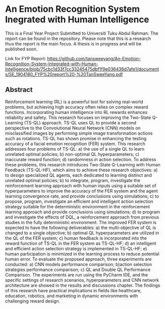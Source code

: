 # An Emotion Recognition System Inegrated with Human Intelligence
This is a Final Year Project Submitted to Universiti Tuku Abdul Rahman. The report can be found in the repository. Please note that this is a research thus the report is the main focus. A thesis is in progress and will be published soon.

Link for FYP Report: https://github.com/tansweeyang/An-Emotion-Recognition-System-Integrated-with-Human-Intelligence/blob/75cbc1d33f7cc33245475dbf1f9e036436d7afe1/documents/SE_1904180_FYP%20report%20-%20TanSweeYang.pdf

## Abstract
Reinforcement learning (RL) is a powerful tool for solving real-world problems, but achieving high accuracy often relies on complex reward functions. Incorporating human intelligence into RL rewards enhances reliability and safety. This research focuses on improving the Two-State Q-Learning (TS-QL) approach. TS-QL uses QL to provide a second perspective to the Convolutional Neural Network (CNN) models on misclassified images by performing simple image transformation actions such as rotations. TS-QL has shown promise in enhancing the testing accuracy of a facial emotion recognition (FER) system. This research addresses four problems of TS-QL: a) the use of a single QL to learn unrelated optimal policies; b) non-optimal QL hyperparameters; c) inaccurate reward function; d) randomness in action selection. To address these problems, this research introduces Two-State Q-Learning with Human Feedback (TS-QL-HF), which aims to achieve these research objectives: a) to design specialized QL agents, each dedicated to learning distinct and unrelated optimal policies; b) to integrate, program, investigate the reinforcement learning approach with human inputs using a suitable set of hyperparameters to improve the accuracy of the FER system and the agent learning convergence rate, and provide conclusions using simulations; c) to propose, program, investigate an efficient and intelligent action selection strategy suitable for the deterministic environment in the reinforcement learning approach and provide conclusions using simulations; d) to program and investigate the effects of DQL, a reinforcement approach from previous studies in the fully deterministic environment. The improved FER system is expected to have the following deliverables: a) the multi-objective of QL is changed to a single objective; b) optimal QL hyperparameters are utilized in the QL of the FER system; c) human feedback is incorporated into the reward function of TS-QL in the FER system as TS-QL-HF; d) an intelligent and efficient action selection strategy is implemented in TS-QL-HF; e) human participation is minimized in the learning process to reduce potential human error. To evaluate the proposed approach, three experiments are conducted: a) CNN models performance comparison; b)action selection strategies performance comparison; c) QL and Double QL Performance Comparison. The experiments are run using the PyCharm IDE, and the specific settings of research scenarios, hyperparameters and CNN network architecture are showed in the results and discussions chapter. The findings of this research have practical implications in fields like healthcare, education, robotics, and marketing in dynamic environments with challenging reward design.
